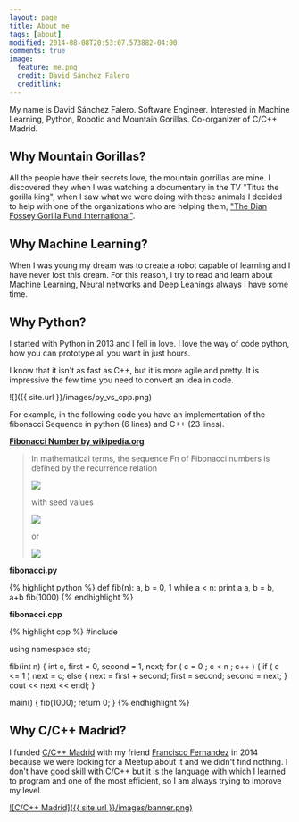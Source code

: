 ```yaml
---
layout: page
title: About me
tags: [about]
modified: 2014-08-08T20:53:07.573882-04:00
comments: true
image:
  feature: me.png
  credit: David Sánchez Falero
  creditlink:
---
```


My name is David Sánchez Falero. Software Engineer. Interested in Machine Learning, Python, Robotic and Mountain Gorillas. Co-organizer of C/C++ Madrid.

## Why Mountain Gorillas?

All the people have their secrets love, the mountain gorrillas are mine. I discovered they when I was watching a documentary in the TV "Titus the gorilla king", when I saw what we were doing with these animals I decided to help with one of the organizations who are helping them, ["The Dian Fossey Gorilla Fund International"](http://gorillafund.org/).

## Why Machine Learning?

When I was young my dream was to create a robot capable of learning and I have never lost this dream. For this reason, I try to read and learn about Machine Learning, Neural networks and Deep Leanings always I have some time.

## Why Python?

I started with Python in 2013 and I fell in love. I love the way of code python, how you can prototype all you want in just hours. 

I know that it isn't as fast as C++, but it is more agile and pretty. It is impressive the few time you need to convert an idea in code.

![]({{ site.url }}/images/py_vs_cpp.png)

For example, in the following code you have an implementation of the fibonacci Sequence in python (6 lines) and C++ (23 lines).

**[Fibonacci Number by wikipedia.org](http://en.wikipedia.org/wiki/Fibonacci_number)**

> In mathematical terms, the sequence Fn of Fibonacci numbers is defined by the recurrence relation
> 
> ![](http://upload.wikimedia.org/math/0/c/e/0cebc512d9a3ac497eda6f10203f792e.png)
> 
> with seed values
> 
> ![](http://upload.wikimedia.org/math/4/3/d/43d30dc03ffec0a82d4471f1009ef519.png)
> 
> or
> 
> ![](http://upload.wikimedia.org/math/a/9/2/a92c5f0981136ba333124cdfe6d3c3ce.png) 

**fibonacci.py**

{% highlight python %}
def fib(n):
    a, b = 0, 1
    while a < n:
        print a
        a, b = b, a+b
fib(1000)
{% endhighlight %}

**fibonacci.cpp**

{% highlight cpp %}
#include<iostream>
 
using namespace std;

fib(int n)
{ 
    int c, first = 0, second = 1, next;
    for ( c = 0 ; c < n ; c++ )
    {
        if ( c <= 1 )
        next = c;
    else
    {
        next = first + second;
        first = second;
        second = next;
    }
    cout << next << endl;
}

main()
{
    fib(1000);
    return 0;
}
{% endhighlight %}

## Why C/C++ Madrid?

I funded [C/C++ Madrid](http://www.meetup.com/Madrid-C-Cpp) with my friend [Francisco Fernandez](https://github.com/fcofdez) in 2014 because we were looking for a Meetup about it and we didn't find nothing. I don't have good skill with C/C++ but it is the language with which I learned to program and one of the most efficient, so I am always trying to improve my level.

[![C/C++ Madrid]({{ site.url }}/images/banner.png)](http://www.meetup.com/Madrid-C-Cpp)
